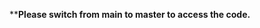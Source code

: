 ************************Please switch from main to master to access the code.**********************
